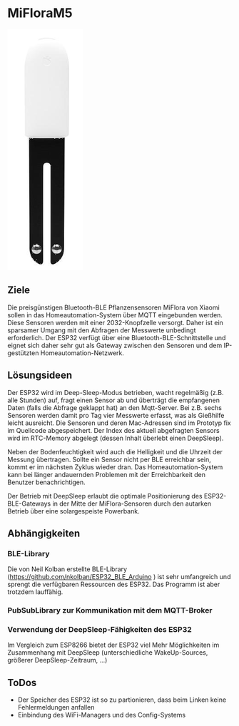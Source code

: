 # MiFloraM5

![UI](images/miflora.png)

## Ziele
Die preisgünstigen Bluetooth-BLE Pflanzensensoren MiFlora von Xiaomi sollen in das Homeautomation-System über MQTT eingebunden werden.
Diese Sensoren werden mit einer 2032-Knopfzelle versorgt. Daher ist ein sparsamer Umgang mit den Abfragen der Messwerte unbedingt erforderlich. Der ESP32 verfügt über eine Bluetooth-BLE-Schnittstelle und eignet sich daher sehr gut als Gateway zwischen den Sensoren und dem IP-gestützten Homeautomation-Netzwerk.

## Lösungsideen
Der ESP32 wird im Deep-Sleep-Modus betrieben, wacht regelmäßig (z.B. alle Stunden) auf, fragt einen Sensor ab und überträgt die empfangenen Daten (falls die Abfrage geklappt hat) an den Mqtt-Server. Bei z.B. sechs Sensoren werden damit pro Tag vier Messwerte erfasst, was als Gießhilfe leicht ausreicht. Die Sensoren und deren Mac-Adressen sind im Prototyp fix im Quellcode abgespeichert. Der Index des aktuell abgefragten Sensors wird im RTC-Memory abgelegt (dessen Inhalt überlebt einen DeepSleep).

Neben der Bodenfeuchtigkeit wird auch die Helligkeit und die Uhrzeit der Messung übertragen. Sollte ein Sensor nicht per BLE erreichbar sein, kommt er im nächsten Zyklus wieder dran. Das Homeautomation-System kann bei länger andauernden Problemen mit der Erreichbarkeit den Benutzer benachrichtigen. 

Der Betrieb mit DeepSleep erlaubt die optimale Positionierung des ESP32-BLE-Gateways in der Mitte der MiFlora-Sensoren durch den autarken Betrieb über eine solargespeiste Powerbank.

## Abhängigkeiten

### BLE-Library
Die von Neil Kolban erstellte BLE-Library (https://github.com/nkolban/ESP32_BLE_Arduino ) ist sehr umfangreich und sprengt die verfügbaren Ressourcen des ESP32. Das Programm ist aber trotzdem lauffähig.

### PubSubLibrary zur Kommunikation mit dem MQTT-Broker

### Verwendung der DeepSleep-Fähigkeiten des ESP32
Im Vergleich zum ESP8266 bietet der ESP32 viel Mehr Möglichkeiten im Zusammenhang mit DeepSleep (unterschiedliche WakeUp-Sources, größerer DeepSleep-Zeitraum, ...)


## ToDos
* Der Speicher des ESP32 ist so zu partionieren, dass beim Linken keine Fehlermeldungen anfallen
* Einbindung des WiFi-Managers und des Config-Systems



